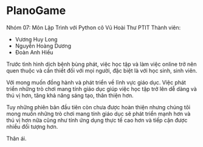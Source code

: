 # PlanoGame

Nhóm 07: Môn Lập Trình với Python cô Vũ Hoài Thư PTIT
Thành viên:
- Vương Huy Long
- Nguyễn Hoàng Dương
- Đoàn Anh Hiếu

Trước tình hình dịch bệnh bùng phát, việc học tập và làm việc online 
trở nên quen thuộc và cần thiết đối với mọi người, đặc biệt là với học sinh, sinh viên.

Với mong muốn đồng hành và phát triển về lĩnh vực giáo dục. 
Việc phát triển những trò chơi mang tính giáo dục giúp việc học tập 
trở lên dễ dàng và thú vị hơn, tăng khả năng sáng tạo, thân thiện hơn.

Tuy những phiên bản đầu tiên còn chưa được hoàn thiện nhưng chúng tôi mong muốn 
những trò chơi mang tính giáo dục sẽ phát triển mạnh hơn và thú vị hơn nữa cũng như 
tính ứng dụng thực tế cao hơn và tiếp cận được nhiều đối tượng hơn.

Thân ái.
